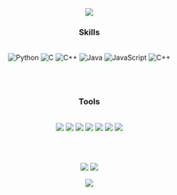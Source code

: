 <div align = "center">
  <img src="https://capsule-render.vercel.app/api?type=waving&color=timeGradient&height=100&section=header" />
<br>

### Skills
<p align="center">
  <br>
  <img src="https://img.shields.io/badge/Python-3776AB?style=for-the-badge&logo=python&logoColor=white" alt="Python" />
  <img src="https://img.shields.io/badge/C-00599C?style=for-the-badge&logo=c&logoColor=white" alt="C" />
  <img src="https://img.shields.io/badge/C%2B%2B-00599C?style=for-the-badge&logo=c%2B%2B&logoColor=white" alt="C++" />
  <img src="https://img.shields.io/badge/Java-ED8B00?style=for-the-badge&logo=openjdk&logoColor=white" alt="Java" /> 
  <img src="https://img.shields.io/badge/JavaScript-F7DF1E?style=for-the-badge&logo=JavaScript&logoColor=white" alt="JavaScript" />
  <img src="https://img.shields.io/badge/C%2B%2B-00599C?style=for-the-badge&logo=c%2B%2B&logoColor=white" alt="C++" />
</p>

<br><br>

### Tools
<p align="center">
  <br>
  <img src = "https://img.shields.io/badge/Adobe%20After%20Effects-99F?logo=adobeaftereffects&logoColor=fff&style=for-the-badge" />
  <img src = "https://img.shields.io/badge/Adobe%20Illustrator-FF9A00?style=for-the-badge&logo=adobe%20illustrator&logoColor=white" />
  <img src = "https://img.shields.io/badge/Adobe%20Photoshop-31A8FF?logo=adobephotoshop&logoColor=fff&style=for-the-badge" />
  <img src = "https://img.shields.io/badge/Adobe%20Premiere%20Pro-9999FF?style=for-the-badge&logo=Adobe%20Premiere%20Pro&logoColor=white" />
  <img src = "https://img.shields.io/badge/blender-%23F5792A.svg?style=for-the-badge&logo=blender&logoColor=white" />
  <img src = "https://img.shields.io/badge/Visual_Studio-5C2D91?style=for-the-badge&logo=visual%20studio&logoColor=white" />
  <img src = "https://img.shields.io/badge/Visual_Studio_Code-0078D4?style=for-the-badge&logo=visual%20studio%20code&logoColor=white" />
</p>

<br><br>

<p align="center">
  <img src="https://github-readme-stats.vercel.app/api?username=Seuksak&show_icons=true&theme=radical&hide_border=true"  />
  <img src="https://github-readme-stats.vercel.app/api/top-langs/?username=Seuksak&layout=compact&theme=radical&hide_border=true" />
</p>

<img src="https://capsule-render.vercel.app/api?type=waving&color=timeGradientm&height=100&section=footer" />
</div>
